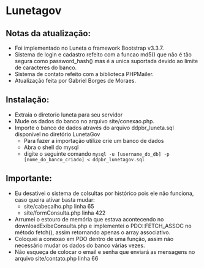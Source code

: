 # Lunetagov
## Notas da atualização:
- Foi implementado no Luneta o framework Bootstrap v3.3.7.
- Sistema de login e cadastro refeito com a funcao md5() que não é tão segura como password_hash() mas é a unica suportada devido ao limite de caracteres do banco.
- Sistema de contato refeito com a biblioteca PHPMailer.
- Atualização feita por Gabriel Borges de Moraes.

## Instalação:
- Extraia o diretorio luneta para seu servidor
- Mude os dados do banco no arquivo site/conexao.php.
- Importe o banco de dados através do arquivo ddpbr_luneta.sql disponível no diretório LunetaGov 
    - Para fazer a importação utilize crie um banco de dados
    - Abra o shell do mysql
    - digite o seguinte comando `mysql -u [username_do_db] -p [nome_do_banco_criado] < ddpbr_lunetagov.sql`
 
## Importante: 
- Eu desativei o sistema de colsultas por histórico pois ele não funciona, caso queira ativar basta mudar: 
	- site/cabecalho.php linha 65
	- site/formConsulta.php linha 422
- Arrumei o estouro de memória que estava acontecendo no downloadExibeConsulta.php e implementei o PDO::FETCH_ASSOC no método fetch(), assim retornando apenas o array associativo.
- Coloquei a conexao em PDO dentro de uma função, assim não necessário mudar os dados do banco várias vezes.
- Não esqueça de colocar o email e senha que enviará as mensagens no arquivo site/contato.php linha 66
